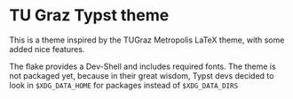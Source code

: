 # TU Graz Typst theme

This is a theme inspired by the TUGraz Metropolis LaTeX theme, with some added nice features.

The flake provides a Dev-Shell and includes required fonts.
The theme is not packaged yet, because in their great wisdom, Typst devs decided to look in `$XDG_DATA_HOME` for packages instead of `$XDG_DATA_DIRS`